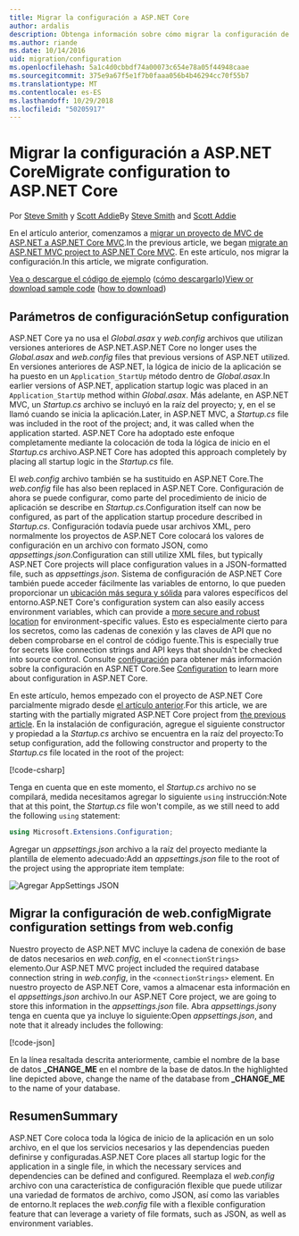 ```yaml
---
title: Migrar la configuración a ASP.NET Core
author: ardalis
description: Obtenga información sobre cómo migrar la configuración de un proyecto de MVC de ASP.NET a un proyecto de ASP.NET Core MVC.
ms.author: riande
ms.date: 10/14/2016
uid: migration/configuration
ms.openlocfilehash: 5a1c4d0cbbdf74a00073c654e78a05f44948caae
ms.sourcegitcommit: 375e9a67f5e1f7b0faaa056b4b46294cc70f55b7
ms.translationtype: MT
ms.contentlocale: es-ES
ms.lasthandoff: 10/29/2018
ms.locfileid: "50205917"
---
```

# <a name="migrate-configuration-to-aspnet-core"></a><span data-ttu-id="9e3d7-103">Migrar la configuración a ASP.NET Core</span><span class="sxs-lookup"><span data-stu-id="9e3d7-103">Migrate configuration to ASP.NET Core</span></span>

<span data-ttu-id="9e3d7-104">Por [Steve Smith](https://ardalis.com/) y [Scott Addie](https://scottaddie.com)</span><span class="sxs-lookup"><span data-stu-id="9e3d7-104">By [Steve Smith](https://ardalis.com/) and [Scott Addie](https://scottaddie.com)</span></span>

<span data-ttu-id="9e3d7-105">En el artículo anterior, comenzamos a [migrar un proyecto de MVC de ASP.NET a ASP.NET Core MVC](xref:migration/mvc).</span><span class="sxs-lookup"><span data-stu-id="9e3d7-105">In the previous article, we began [migrate an ASP.NET MVC project to ASP.NET Core MVC](xref:migration/mvc).</span></span> <span data-ttu-id="9e3d7-106">En este artículo, nos migrar la configuración.</span><span class="sxs-lookup"><span data-stu-id="9e3d7-106">In this article, we migrate configuration.</span></span>

<span data-ttu-id="9e3d7-107">[Vea o descargue el código de ejemplo](https://github.com/aspnet/Docs/tree/master/aspnetcore/migration/configuration/samples) ([cómo descargarlo](xref:index#how-to-download-a-sample))</span><span class="sxs-lookup"><span data-stu-id="9e3d7-107">[View or download sample code](https://github.com/aspnet/Docs/tree/master/aspnetcore/migration/configuration/samples) ([how to download](xref:index#how-to-download-a-sample))</span></span>

## <a name="setup-configuration"></a><span data-ttu-id="9e3d7-108">Parámetros de configuración</span><span class="sxs-lookup"><span data-stu-id="9e3d7-108">Setup configuration</span></span>

<span data-ttu-id="9e3d7-109">ASP.NET Core ya no usa el *Global.asax* y *web.config* archivos que utilizan versiones anteriores de ASP.NET.</span><span class="sxs-lookup"><span data-stu-id="9e3d7-109">ASP.NET Core no longer uses the *Global.asax* and *web.config* files that previous versions of ASP.NET utilized.</span></span> <span data-ttu-id="9e3d7-110">En versiones anteriores de ASP.NET, la lógica de inicio de la aplicación se ha puesto en un `Application_StartUp` método dentro de *Global.asax*.</span><span class="sxs-lookup"><span data-stu-id="9e3d7-110">In earlier versions of ASP.NET, application startup logic was placed in an `Application_StartUp` method within *Global.asax*.</span></span> <span data-ttu-id="9e3d7-111">Más adelante, en ASP.NET MVC, un *Startup.cs* archivo se incluyó en la raíz del proyecto; y, en el se llamó cuando se inicia la aplicación.</span><span class="sxs-lookup"><span data-stu-id="9e3d7-111">Later, in ASP.NET MVC, a *Startup.cs* file was included in the root of the project; and, it was called when the application started.</span></span> <span data-ttu-id="9e3d7-112">ASP.NET Core ha adoptado este enfoque completamente mediante la colocación de toda la lógica de inicio en el *Startup.cs* archivo.</span><span class="sxs-lookup"><span data-stu-id="9e3d7-112">ASP.NET Core has adopted this approach completely by placing all startup logic in the *Startup.cs* file.</span></span>

<span data-ttu-id="9e3d7-113">El *web.config* archivo también se ha sustituido en ASP.NET Core.</span><span class="sxs-lookup"><span data-stu-id="9e3d7-113">The *web.config* file has also been replaced in ASP.NET Core.</span></span> <span data-ttu-id="9e3d7-114">Configuración de ahora se puede configurar, como parte del procedimiento de inicio de aplicación se describe en *Startup.cs*.</span><span class="sxs-lookup"><span data-stu-id="9e3d7-114">Configuration itself can now be configured, as part of the application startup procedure described in *Startup.cs*.</span></span> <span data-ttu-id="9e3d7-115">Configuración todavía puede usar archivos XML, pero normalmente los proyectos de ASP.NET Core colocará los valores de configuración en un archivo con formato JSON, como *appsettings.json*.</span><span class="sxs-lookup"><span data-stu-id="9e3d7-115">Configuration can still utilize XML files, but typically ASP.NET Core projects will place configuration values in a JSON-formatted file, such as *appsettings.json*.</span></span> <span data-ttu-id="9e3d7-116">Sistema de configuración de ASP.NET Core también puede acceder fácilmente las variables de entorno, lo que pueden proporcionar un [ubicación más segura y sólida](xref:security/app-secrets) para valores específicos del entorno.</span><span class="sxs-lookup"><span data-stu-id="9e3d7-116">ASP.NET Core's configuration system can also easily access environment variables, which can provide a [more secure and robust location](xref:security/app-secrets) for environment-specific values.</span></span> <span data-ttu-id="9e3d7-117">Esto es especialmente cierto para los secretos, como las cadenas de conexión y las claves de API que no deben comprobarse en el control de código fuente.</span><span class="sxs-lookup"><span data-stu-id="9e3d7-117">This is especially true for secrets like connection strings and API keys that shouldn't be checked into source control.</span></span> <span data-ttu-id="9e3d7-118">Consulte [configuración](xref:fundamentals/configuration/index) para obtener más información sobre la configuración en ASP.NET Core.</span><span class="sxs-lookup"><span data-stu-id="9e3d7-118">See [Configuration](xref:fundamentals/configuration/index) to learn more about configuration in ASP.NET Core.</span></span>

<span data-ttu-id="9e3d7-119">En este artículo, hemos empezado con el proyecto de ASP.NET Core parcialmente migrado desde [el artículo anterior](xref:migration/mvc).</span><span class="sxs-lookup"><span data-stu-id="9e3d7-119">For this article, we are starting with the partially migrated ASP.NET Core project from [the previous article](xref:migration/mvc).</span></span> <span data-ttu-id="9e3d7-120">En la instalación de configuración, agregue el siguiente constructor y propiedad a la *Startup.cs* archivo se encuentra en la raíz del proyecto:</span><span class="sxs-lookup"><span data-stu-id="9e3d7-120">To setup configuration, add the following constructor and property to the *Startup.cs* file located in the root of the project:</span></span>

[!code-csharp[](configuration/samples/WebApp1/src/WebApp1/Startup.cs?range=11-16)]

<span data-ttu-id="9e3d7-121">Tenga en cuenta que en este momento, el *Startup.cs* archivo no se compilará, medida necesitamos agregar lo siguiente `using` instrucción:</span><span class="sxs-lookup"><span data-stu-id="9e3d7-121">Note that at this point, the *Startup.cs* file won't compile, as we still need to add the following `using` statement:</span></span>

```csharp
using Microsoft.Extensions.Configuration;
```

<span data-ttu-id="9e3d7-122">Agregar un *appsettings.json* archivo a la raíz del proyecto mediante la plantilla de elemento adecuado:</span><span class="sxs-lookup"><span data-stu-id="9e3d7-122">Add an *appsettings.json* file to the root of the project using the appropriate item template:</span></span>

![Agregar AppSettings JSON](configuration/_static/add-appsettings-json.png)

## <a name="migrate-configuration-settings-from-webconfig"></a><span data-ttu-id="9e3d7-124">Migrar la configuración de web.config</span><span class="sxs-lookup"><span data-stu-id="9e3d7-124">Migrate configuration settings from web.config</span></span>

<span data-ttu-id="9e3d7-125">Nuestro proyecto de ASP.NET MVC incluye la cadena de conexión de base de datos necesarios en *web.config*, en el `<connectionStrings>` elemento.</span><span class="sxs-lookup"><span data-stu-id="9e3d7-125">Our ASP.NET MVC project included the required database connection string in *web.config*, in the `<connectionStrings>` element.</span></span> <span data-ttu-id="9e3d7-126">En nuestro proyecto de ASP.NET Core, vamos a almacenar esta información en el *appsettings.json* archivo.</span><span class="sxs-lookup"><span data-stu-id="9e3d7-126">In our ASP.NET Core project, we are going to store this information in the *appsettings.json* file.</span></span> <span data-ttu-id="9e3d7-127">Abra *appsettings.json*y tenga en cuenta que ya incluye lo siguiente:</span><span class="sxs-lookup"><span data-stu-id="9e3d7-127">Open *appsettings.json*, and note that it already includes the following:</span></span>

[!code-json[](../migration/configuration/samples/WebApp1/src/WebApp1/appsettings.json?highlight=4)]

<span data-ttu-id="9e3d7-128">En la línea resaltada descrita anteriormente, cambie el nombre de la base de datos **_CHANGE_ME** en el nombre de la base de datos.</span><span class="sxs-lookup"><span data-stu-id="9e3d7-128">In the highlighted line depicted above, change the name of the database from **_CHANGE_ME** to the name of your database.</span></span>

## <a name="summary"></a><span data-ttu-id="9e3d7-129">Resumen</span><span class="sxs-lookup"><span data-stu-id="9e3d7-129">Summary</span></span>

<span data-ttu-id="9e3d7-130">ASP.NET Core coloca toda la lógica de inicio de la aplicación en un solo archivo, en el que los servicios necesarios y las dependencias pueden definirse y configuradas.</span><span class="sxs-lookup"><span data-stu-id="9e3d7-130">ASP.NET Core places all startup logic for the application in a single file, in which the necessary services and dependencies can be defined and configured.</span></span> <span data-ttu-id="9e3d7-131">Reemplaza el *web.config* archivo con una característica de configuración flexible que puede utilizar una variedad de formatos de archivo, como JSON, así como las variables de entorno.</span><span class="sxs-lookup"><span data-stu-id="9e3d7-131">It replaces the *web.config* file with a flexible configuration feature that can leverage a variety of file formats, such as JSON, as well as environment variables.</span></span>
